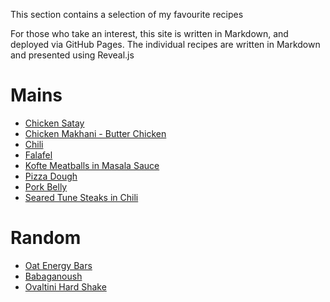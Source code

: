 This section contains a selection of my favourite recipes

For those who take an interest, this site is written in Markdown, and deployed via GitHub Pages. The individual recipes are written in Markdown and presented using Reveal.js

# Mains
- [Chicken Satay]()
- [Chicken Makhani - Butter Chicken](recipes/chickenmakhani.md)
- [Chili](chili.html)
- [Falafel]()
- [Kofte Meatballs in Masala Sauce]()
- [Pizza Dough](pizzadough.html)
- [Pork Belly](porkbelly.html)
- [Seared Tune Steaks in Chili]()

# Random
- [Oat Energy Bars](energybars.html)
- [Babaganoush]()
- [Ovaltini Hard Shake](ovaltini.html)
